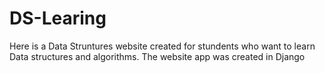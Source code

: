 # DS-Learing
Here is a Data Struntures website created for stundents who want to learn Data structures and algorithms. The website app was created in Django
